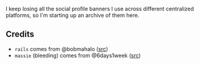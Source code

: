 I keep losing all the social profile banners I use across different centralized platforms, so I'm starting up an archive of them here.

## Credits

- `rails` comes from @bobmahalo ([src](https://discordapp.com/channels/1102309240145707049/1118990437684875357/1296830496973787196))
- `massie` (bleeding) comes from @6days1week ([src](https://discord.com/channels/1102309240145707049/1118990437684875357/1418078804412469298))